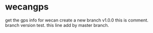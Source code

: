 # wecangps
get the gps info for wecan 
create a new branch v1.0.0
this is comment.
branch version test.
this line add by master branch.
